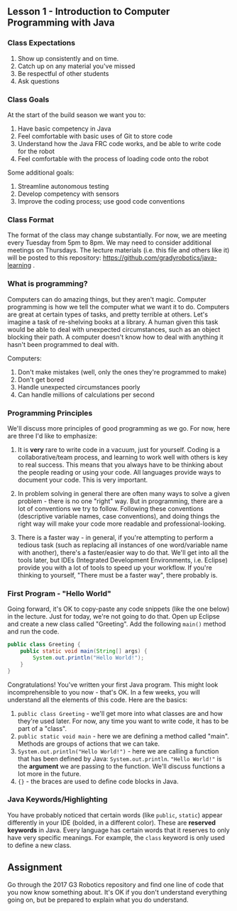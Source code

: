 ## Lesson 1 - Introduction to Computer Programming with Java

### Class Expectations

1. Show up consistently and on time.
2. Catch up on any material you've missed
3. Be respectful of other students
4. Ask questions

### Class Goals

At the start of the build season we want you to:

1. Have basic competency in Java
2. Feel comfortable with basic uses of Git to store code
3. Understand how the Java FRC code works, and be able to write code for the robot
4. Feel comfortable with the process of loading code onto the robot

Some additional goals:

1. Streamline autonomous testing
2. Develop competency with sensors
3. Improve the coding process; use good code conventions

### Class Format

The format of the class may change substantially. For now, we are meeting every Tuesday from 5pm to 8pm. We may need to consider additional meetings on Thursdays. The lecture materials (i.e. this file and others like it) will be posted to this repository: https://github.com/gradyrobotics/java-learning . 

### What is programming?

Computers can do amazing things, but they aren't magic. Computer programming is how we tell the computer what we want it to do. Computers are great at certain types of tasks, and pretty terrible at others. Let's imagine a task of re-shelving books at a library. A human given this task would be able to deal with unexpected circumstances, such as an object blocking their path. A computer doesn't know how to deal with anything it hasn't been programmed to deal with.

Computers:
1. Don't make mistakes (well, only the ones they're programmed to make)
2. Don't get bored
3. Handle unexpected circumstances poorly
4. Can handle millions of calculations per second

### Programming Principles

We'll discuss more principles of good programming as we go. For now, here are three I'd like to emphasize:

1. It is **very** rare to write code in a vacuum, just for yourself. Coding is a collaborative/team process, and learning to work well with others is key to real success. This means that you always have to be thinking about the people reading or using your code. All languages provide ways to document your code. This is very important.

2. In problem solving in general there are often many ways to solve a given problem - there is no one "right" way. But in programming, there are a lot of conventions we try to follow. Following these conventions (descriptive variable names, case conventions), and doing things the right way will make your code more readable and professional-looking.

3. There is a faster way - in general, if you're attempting to perform a tedious task (such as replacing all instances of one word/variable name with another), there's a faster/easier way to do that. We'll get into all the tools later, but IDEs (Integrated Development Environments, i.e. Eclipse) provide you with a lot of tools to speed up your workflow. If you're thinking to yourself, "There must be a faster way", there probably is.

### First Program - "Hello World"

Going forward, it's OK to copy-paste any code snippets (like the one below) in the lecture. Just for today, we're not going to do that. Open up Eclipse and create a new class called "Greeting". Add the following `main()` method and run the code.

```java
public class Greeting {
    public static void main(String[] args) {
        System.out.println("Hello World!");
    }
}
```

Congratulations! You've written your first Java program. This might look incomprehensible to you now - that's OK. In a few weeks, you will understand all the elements of this code. Here are the basics:

1. `public class Greeting` - we'll get more into what classes are and how they're used later. For now, any time you want to write code, it has to be part of a "class".
2. `public static void main` - here we are defining a method called "main". Methods are groups of actions that we can take.
3. `System.out.println("Hello World!")` - here we are calling a function that has been defined by Java: `System.out.println`. `"Hello World!"` is the **argument** we are passing to the function. We'll discuss functions a lot more in the future.
4. `{}` - the braces are used to define code blocks in Java.

### Java Keywords/Highlighting

You have probably noticed that certain words (like `public`, `static`) appear differently in your IDE (bolded, in a different color). These are **reserved keywords** in Java. Every language has certain words that it reserves to only have very specific meanings. For example, the `class` keyword is only used to define a new class.

## Assignment

Go through the 2017 G3 Robotics repository and find one line of code that you now know something about. It's OK if you don't understand everything going on, but be prepared to explain what you do understand.
